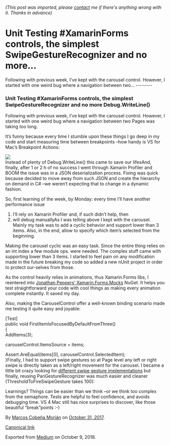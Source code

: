 *(This post was imported, please [contact](#/contact) me if there's anything wrong with it. Thanks in advance)*

  # Unit Testing #XamarinForms controls, the simplest SwipeGestureRecognizer and no more…

   Following with previous week, I’ve kept with the carousel control. However, I started with one weird bug where a navigation between two…   --------
  
### Unit Testing #XamarinForms controls, the simplest SwipeGestureRecognizer and no more Debug.WriteLine()

Following with previous week, I’ve kept with the carousel control. However, I started with one weird bug where a navigation between two Pages was taking too long.

It’s funny because every time I stumble upon these things I go deep in my code and start measuring time between breakpoints –how handy is VS for Mac’s Breakpoint Actions:

![](https://cdn-images-1.medium.com/max/800/1*_RCs4suCdxCfUk6PWiIqfA.png)  
Instead of plenty of Debug.WriteLine() this came to save our lifesAnd, finally, after 1 or 2 h of no success I went through Xamarin Profiler and BOOM the issue was in a JSON deserialization process. Fixing was quick because decided to move away from such JSON and create the hierarchy on demand in C# –we weren’t expecting that to change in a dynamic fashion.

So, first learning of the week, by Monday: every time I’ll have another performance issue


  1. I’ll rely on Xamarin Profiler and, if such didn’t help, then
  2. will debug manuallyAs I was telling above I kept with the carousel. Mainly my task was to add a cyclic behavior and support lower than 3 items. Also, in the end, allow to specify which item’s selected from the beginning.

Making the carousel cyclic was an easy task. Since the entire thing relies on an int index a few module ops. were needed. The complex stuff came with supporting lower than 3 items. I started to feel pain on any modification made in the future breaking my code so added a new nUnit project in order to protect our-selves from those.

As the control heavily relies in animations, thus Xamarin.Forms libs, I reentered into [Jonathan Peppers’ Xamarin.Forms.Mocks](https://github.com/jonathanpeppers/Xamarin.Forms.Mocks) NuGet. It helps you test straightforward your code with cool things as making every animation complete instantly. It saved my day.

Also, making the CarouselControl offer a well-known binding scenario made me testing it quite easy and joyable:

[Test]  
 public void FirstItemIsFocusedByDefaultFromThree()  
 {  
 AddItems(3);  
   
 carouselControl.ItemsSource = items;  
   
 Assert.AreEqual(items[0], carouselControl.SelectedItem);  
 }Finally, I had to support swipe gestures so at Page level any left or right swipe is directly taken as a left/right movement for the carousel. I became a little bit crazy looking for [different swipe gesture implementations](https://github.com/xamarin/Xamarin.Forms/pull/1007/files) but finally, reusing PanGestureRecognizer was much easier and cleaner (ThresholdToFireSwipeGesture takes 100):

Learnings? Things can be easier than we think –or we think too complex from the semaphore. Tests are helpful to feel confidence, and avoids debugging time. VS 4 Mac still has nice surprises to discover, like those beautiful “break”points :-)

  
  
  By [Marcos Cobeña Morián](https://medium.com/@MarcosCobena) on [October 31, 2017](https://medium.com/p/2ecf7d448fbf).

[Canonical link](https://medium.com/@MarcosCobena/unit-testing-xamarinforms-controls-the-simplest-swipegesturerecognizer-and-no-more-debug-2ecf7d448fbf)

Exported from [Medium](https://medium.com) on October 9, 2018.

